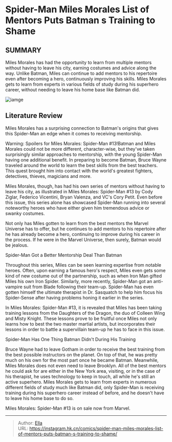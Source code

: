 # Spider-Man Miles Morales  List of Mentors Puts Batman s Training to Shame


## SUMMARY 



  Miles Morales has had the opportunity to learn from multiple mentors without having to leave his city, earning costumes and advice along the way.   Unlike Batman, Miles can continue to add mentors to his repertoire even after becoming a hero, continuously improving his skills.   Miles Morales gets to learn from experts in various fields of study during his superhero career, without needing to leave his home base like Batman did.  

![iamge](https://static1.srcdn.com/wordpress/wp-content/uploads/2023/12/miles-morales-spider-man-batman.jpg)

## Literature Review

Miles Morales has a surprising connection to Batman&#39;s origins that gives this Spider-Man an edge when it comes to receiving mentorship. 




Warning: Spoilers for Miles Morales: Spider-Man #13!Batman and Miles Morales could not be more different, character-wise, but they&#39;ve taken surprisingly similar approaches to mentorship, with the young Spider-Man having one additional benefit. In preparing to become Batman, Bruce Wayne traveled around the world to learn the best skills from the best teachers. This quest brought him into contact with the world&#39;s greatest fighters, detectives, thieves, magicians and more.




Miles Morales, though, has had his own series of mentors without having to leave his city, as illustrated in Miles Morales: Spider-Man #13 by Cody Ziglar, Federico Vicentini, Bryan Valenza, and VC&#39;s Cory Petit. Even before this issue, this series alone has showcased Spider-Man running into several noteworthy heroes who have either given him tremendous advice or swanky costumes.



          



Not only has Miles gotten to learn from the best mentors the Marvel Universe has to offer, but he continues to add mentors to his repertoire after he has already become a hero, continuing to improve during his career in the process. If he were in the Marvel Universe, then surely, Batman would be jealous.


 Spider-Man Got a Better Mentorship Deal Than Batman 
          




Throughout this series, Miles can be seen learning expertise from notable heroes. Often, upon earning a famous hero&#39;s respect, Miles even gets some kind of new costume out of the partnership, such as when Iron Man gifted Miles his own Iron Spider. Similarly, more recently, Spider-Man got an anti-vampire suit from Blade following their team-up. Spider-Man has even gotten himself the ultimate therapist in Dr. Sasquatch to help him focus his Spider-Sense after having problems honing it earlier in the series.

In Miles Morales: Spider-Man #13, it is revealed that Miles has been taking training lessons from the Daughters of the Dragon, the duo of Colleen Wing and Misty Knight. These lessons prove to be fruitful once Miles not only learns how to best the two master martial artists, but incorporates their lessons in order to battle a supervillain team-up he has to face in this issue.



 Spider-Man Has One Thing Batman Didn&#39;t During His Training 


          




Bruce Wayne had to leave Gotham in order to receive the best training from the best possible instructors on the planet. On top of that, he was pretty much on his own for the most part once he became Batman. Meanwhile, Miles Morales does not even need to leave Brooklyn. All of the best mentors he could ask for are either in the New York area, visiting, or in the case of his therapist, he uses technology to keep in touch, all while he&#39;s still an active superhero. Miles Morales gets to learn from experts in numerous different fields of study much like Batman did, only Spider-Man is receiving training during his superhero career instead of before, and he doesn&#39;t have to leave his home base to do so.



Miles Morales: Spider-Man #13 is on sale now from Marvel.





---

> Author: [Ella](https://instagram.hk.cn/)  
> URL: https://instagram.hk.cn/comics/spider-man-miles-morales-list-of-mentors-puts-batman-s-training-to-shame/  

